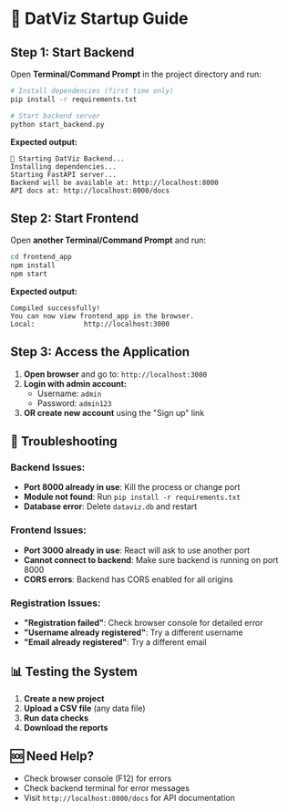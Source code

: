 # 🚀 DatViz Startup Guide

## Step 1: Start Backend

Open **Terminal/Command Prompt** in the project directory and run:

```bash
# Install dependencies (first time only)
pip install -r requirements.txt

# Start backend server
python start_backend.py
```

**Expected output:**
```
🚀 Starting DatViz Backend...
Installing dependencies...
Starting FastAPI server...
Backend will be available at: http://localhost:8000
API docs at: http://localhost:8000/docs
```

## Step 2: Start Frontend

Open **another Terminal/Command Prompt** and run:

```bash
cd frontend_app
npm install
npm start
```

**Expected output:**
```
Compiled successfully!
You can now view frontend_app in the browser.
Local:            http://localhost:3000
```

## Step 3: Access the Application

1. **Open browser** and go to: `http://localhost:3000`
2. **Login with admin account:**
   - Username: `admin`
   - Password: `admin123`
3. **OR create new account** using the "Sign up" link

## 🔧 Troubleshooting

### Backend Issues:
- **Port 8000 already in use**: Kill the process or change port
- **Module not found**: Run `pip install -r requirements.txt`
- **Database error**: Delete `dataviz.db` and restart

### Frontend Issues:
- **Port 3000 already in use**: React will ask to use another port
- **Cannot connect to backend**: Make sure backend is running on port 8000
- **CORS errors**: Backend has CORS enabled for all origins

### Registration Issues:
- **"Registration failed"**: Check browser console for detailed error
- **"Username already registered"**: Try a different username
- **"Email already registered"**: Try a different email

## 📊 Testing the System

1. **Create a new project**
2. **Upload a CSV file** (any data file)
3. **Run data checks**
4. **Download the reports**

## 🆘 Need Help?

- Check browser console (F12) for errors
- Check backend terminal for error messages
- Visit `http://localhost:8000/docs` for API documentation
